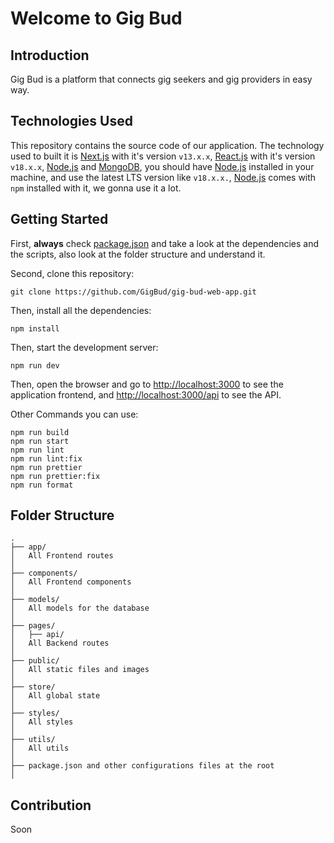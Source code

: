 # Welcome to Gig Bud

## Introduction

Gig Bud is a platform that connects gig seekers and gig providers in easy way.

## Technologies Used

This repository contains the source code of our application. The technology used to built it is [Next.js](https://nextjs.org/) with it's version `v13.x.x`, [React.js](https://reactjs.org/) with it's version `v18.x.x`, [Node.js](https://nodejs.org/) and [MongoDB](https://www.mongodb.com/), you should have [Node.js](https://nodejs.org/) installed in your machine, and use the latest LTS version like `v18.x.x.`, [Node.js](https://nodejs.org/) comes with `npm` installed with it, we gonna use it a lot.

## Getting Started

First, **always** check [package.json](./package.json) and take a look at the dependencies and the scripts, also look at the folder structure and understand it.

Second, clone this repository:

    git clone https://github.com/GigBud/gig-bud-web-app.git

Then, install all the dependencies:

    npm install

Then, start the development server:

    npm run dev

Then, open the browser and go to [http://localhost:3000](http://localhost:3000) to see the application frontend, and [http://localhost:3000/api](http://localhost:3000/api) to see the API.

Other Commands you can use:

    npm run build
    npm run start
    npm run lint
    npm run lint:fix
    npm run prettier
    npm run prettier:fix
    npm run format

## Folder Structure

```
.
├── app/
│   All Frontend routes
│
├── components/
│   All Frontend components
│
├── models/
│   All models for the database
│
├── pages/
│   ├── api/
│   All Backend routes
│
├── public/
│   All static files and images
│
├── store/
│   All global state
│
├── styles/
│   All styles
│
├── utils/
│   All utils
│
├── package.json and other configurations files at the root
│
```

## Contribution

Soon
